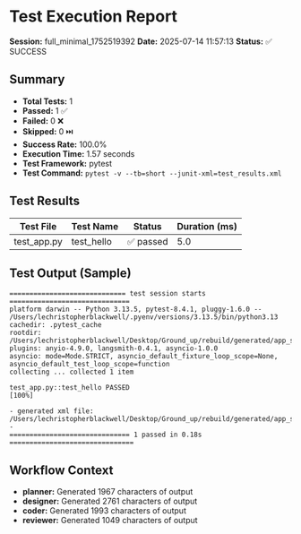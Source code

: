# Test Execution Report

**Session:** full_minimal_1752519392
**Date:** 2025-07-14 11:57:13
**Status:** ✅ SUCCESS

## Summary
- **Total Tests:** 1
- **Passed:** 1 ✅
- **Failed:** 0 ❌
- **Skipped:** 0 ⏭️
- **Success Rate:** 100.0%
- **Execution Time:** 1.57 seconds
- **Test Framework:** pytest
- **Test Command:** `pytest -v --tb=short --junit-xml=test_results.xml`

## Test Results

| Test File | Test Name | Status | Duration (ms) |
|-----------|-----------|--------|---------------|
| test_app.py | test_hello | ✅ passed | 5.0 |

## Test Output (Sample)
```
============================= test session starts ==============================
platform darwin -- Python 3.13.5, pytest-8.4.1, pluggy-1.6.0 -- /Users/lechristopherblackwell/.pyenv/versions/3.13.5/bin/python3.13
cachedir: .pytest_cache
rootdir: /Users/lechristopherblackwell/Desktop/Ground_up/rebuild/generated/app_session_exec_20250714_115633_6bef501f
plugins: anyio-4.9.0, langsmith-0.4.1, asyncio-1.0.0
asyncio: mode=Mode.STRICT, asyncio_default_fixture_loop_scope=None, asyncio_default_test_loop_scope=function
collecting ... collected 1 item

test_app.py::test_hello PASSED                                           [100%]

- generated xml file: /Users/lechristopherblackwell/Desktop/Ground_up/rebuild/generated/app_session_exec_20250714_115633_6bef501f/test_results.xml -
============================== 1 passed in 0.18s ===============================

```

## Workflow Context
- **planner:** Generated 1967 characters of output
- **designer:** Generated 2761 characters of output
- **coder:** Generated 1993 characters of output
- **reviewer:** Generated 1049 characters of output